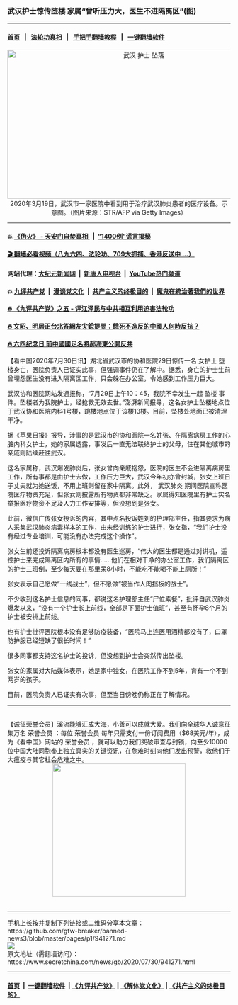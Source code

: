 ### 武汉护士惊传堕楼 家属“曾听压力大，医生不进隔离区”(图)
------------------------

#### [首页](https://github.com/gfw-breaker/banned-news3/blob/master/README.md) &nbsp;&nbsp;|&nbsp;&nbsp; [法轮功真相](https://github.com/begood0513/basic/blob/master/README.md)  &nbsp;&nbsp;|&nbsp;&nbsp; [手把手翻墙教程](https://github.com/gfw-breaker/guides/wiki)  &nbsp;&nbsp;|&nbsp;&nbsp; [一键翻墙软件](https://github.com/gfw-breaker/nogfw/blob/master/README.md)  



<div class="article_right" style="fone-color:#000">
 <p style="text-align:center">
  <img alt="武汉 护士 坠落" src="https://img3.secretchina.com/pic/2020/3-26/p2656121a254126178-ss.jpg" style="height:337px; width:600px"/>
  <br>
   2020年3月19日，武汉市一家医院中看到用于治疗武汉肺炎患者的医疗设备。示意图。（图片来源：STR/AFP via Getty Images）
   <span id="hideid" name="hideid" style="color:red;display:none;">
    <span href="https://www.secretchina.com">
    </span>
   </span>
  </br>
 </p>
 <div id="txt-mid1-t21-2017">
  

---

#### 💥 [《伪火》 - 天安门自焚真相 ](http://141.164.39.94:10000/videos/blog/weihuo.html)&nbsp; |&nbsp; [“1400例”谎言揭秘  ](http://141.164.39.94:10000/videos/blog/jiexi1400.html)

#### [ 🎬  翻墙必看视频（八九六四、法轮功、709大抓捕、香港反送中 ...）](https://github.com/gfw-breaker/links/blob/master/banned.md)

#### 网站代理：[大纪元新闻网](http://167.172.10.89:10080/gb/) &nbsp;|&nbsp; [新唐人电视台](http://167.172.10.89:8808/gb/) &nbsp;|&nbsp; [YouTube热门频道](http://158.247.203.241/youtube.html)

#### 💥 [九评共产党](http://141.164.39.94:10000/videos/res/jiuping/)&nbsp; |&nbsp; [漫谈党文化](http://141.164.39.94:10000/videos/res/mtdwh/)&nbsp; |&nbsp; [共产主义的终极目的](http://141.164.39.94:10000/videos/res/zjmd/)&nbsp; |&nbsp; [魔鬼在統治著我們的世界](http://141.164.39.94:10000/videos/res/TheSpecter/)  

#### [ 🔥  《九评共产党》之五 - 评江泽民与中共相互利用迫害法轮功](http://141.164.39.94:10000/videos/news/../res/jiuping/index.html)

#### [ 🔥  文昭、明居正台北答網友尖銳提問：餓死不造反的中國人何時反抗？](http://141.164.39.94:10000/videos/news/wenzhao-mjz.html)

#### [ 🔥  六四纪念日 前中國國足名將郝海東公開反共](http://141.164.39.94:10000/videos/news/haidong.html)


  </div>
 </div>
 <p>
  【看中国2020年7月30日讯】湖北省武汉市的协和医院29日惊传一名
  <span href="https://www.secretchina.com/news/gb/tag/女护士" target="_blank">
   女护士
  </span>
  堕楼身亡，医院负责人已证实此事，但强调事件仍在了解中。据悉，身亡的护士生前曾埋怨医生没有进入隔离区工作，只会躲在办公室，令她感到工作压力巨大。
  <span id="hideid" name="hideid" style="color:red;display:none;">
   <span href="https://www.secretchina.com">
   </span>
  </span>
 </p>
 <p>
  武汉协和医院网站发通报称，“7月29日上午10：45，我院不幸发生一起
  <span href="https://www.secretchina.com/news/gb/tag/坠楼" target="_blank">
   坠楼
  </span>
  事件。坠楼者为我院护士，经抢救无效去世。”澎湃新闻报导，这名女护士坠楼地点位于武汉协和医院内科1号楼，跳楼地点位于该楼13楼。目前，坠楼处地面已被清理干净。
 </p>
 <p>
  据《苹果日报》报导，涉事的是武汉市的协和医院一名姓张、在隔离病房工作的心脏内科女护士，她的家属透露，事发后一直无法联络护士的父母，住在其他城市的亲戚则陆续赶往武汉。
 </p>
 <p>
  这名家属称，武汉爆发肺炎后，张女曾向亲戚抱怨，医院的医生不会进隔离病房里工作，所有事都是由护士去做，工作压力巨大，武汉今年初亦曾封城，张女上班日子丈夫就为她送饭，不用上班则留在家中隔离。此外，
  <span href="https://www.secretchina.com/news/gb/tag/武汉肺炎" target="_blank">
   武汉肺炎
  </span>
  期间医院宣称医院医疗物资充足，但张女则披露所有物资都非常缺乏。家属得知医院里有护士实名举报医疗物资不足及人力工作安排等，但没想到是张女。
 </p>
 <p>
  此前，微信广传张女投诉的内容，其中点名投诉姓刘的护理部主任，指其要求为病人采集武汉肺炎病毒样本的工作，由未经训练的护士进行，张女指，“我们护士没有经过专业培训，可能没有办法完成这个操作”。
 </p>
 <p>
  张女生前还投诉隔离病房根本都没有医生巡房，“伟大的医生都是通过对讲机，遥控护士来完成隔离区内所有的事情……他们在相对干净的办公室工作，我们隔离区的护士三班倒，至少每天要在那里呆8小时，不能吃不能喝不能上厕所！”
 </p>
 <center>
  <div style="max-width: 632px;height:180px; display: none; text-align: center; margin: 0 auto; overflow: hidden;overflow-x: hidden;">
   <div id="taboola-midarticle-thumbnails" style="max-width: 632px;height:180px;overflow: hidden;overflow-x: hidden;">
   </div>
  </div>
  <div>
   <center>
    <div id="div-gpt-ad-1589559869784-0">
    </div>
   </center>
  </div>
 </center>
 <p>
  张女表示自己愿做“一线战士”，但不愿做“被当作人肉挡板的战士”。
 </p>
 <center>
  <div style="max-width: 632px;height:180px; display: none; text-align: center; margin: 0 auto; overflow: hidden;overflow-x: hidden;">
   <div id="taboola-midarticle-thumbnails" style="max-width: 632px;height:180px;overflow: hidden;overflow-x: hidden;">
   </div>
  </div>
  <div>
   <center>
    <div id="div-gpt-ad-1589559869784-0">
    </div>
   </center>
  </div>
 </center>
 <p>
  不少收到这名护士信息的同事，都说这名护理部主任“尸位素餐”，批评自武汉肺炎爆发以来，“没有一个护士长上前线，全部是下面护士值班”，甚至有怀孕8个月的护士被安排上前线。
 </p>
 <center>
  <div style="max-width: 632px;height:180px; display: none; text-align: center; margin: 0 auto; overflow: hidden;overflow-x: hidden;">
   <div id="taboola-midarticle-thumbnails" style="max-width: 632px;height:180px;overflow: hidden;overflow-x: hidden;">
   </div>
  </div>
  <div>
   <center>
    <div id="div-gpt-ad-1589559869784-0">
    </div>
   </center>
  </div>
 </center>
 <p>
  也有护士批评医院根本没有足够防疫装备，“医院马上连医用酒精都没有了，口罩防护服已经短缺了很长时间！”
 </p>
 <center>
  <div style="max-width: 632px;height:180px; display: none; text-align: center; margin: 0 auto; overflow: hidden;overflow-x: hidden;">
   <div id="taboola-midarticle-thumbnails" style="max-width: 632px;height:180px;overflow: hidden;overflow-x: hidden;">
   </div>
  </div>
  <div>
   <center>
    <div id="div-gpt-ad-1589559869784-0">
    </div>
   </center>
  </div>
 </center>
 <p>
  很多同事都支持这名护士的投诉，但没想到护士会突然传出坠楼。
 </p>
 <center>
  <div style="max-width: 632px;height:180px; display: none; text-align: center; margin: 0 auto; overflow: hidden;overflow-x: hidden;">
   <div id="taboola-midarticle-thumbnails" style="max-width: 632px;height:180px;overflow: hidden;overflow-x: hidden;">
   </div>
  </div>
  <div>
   <center>
    <div id="div-gpt-ad-1589559869784-0">
    </div>
   </center>
  </div>
 </center>
 <p>
  张女的家属对大陆媒体表示，她是家中独女，在医院工作不到5年，育有一个不到两岁的孩子。
 </p>
 <center>
  <div style="max-width: 632px;height:180px; display: none; text-align: center; margin: 0 auto; overflow: hidden;overflow-x: hidden;">
   <div id="taboola-midarticle-thumbnails" style="max-width: 632px;height:180px;overflow: hidden;overflow-x: hidden;">
   </div>
  </div>
  <div>
   <center>
    <div id="div-gpt-ad-1589559869784-0">
    </div>
   </center>
  </div>
 </center>
 <p>
  目前，医院负责人已证实有次事，但至当日傍晚仍称正在了解情况。
 </p>
 <center>
  <div style="max-width: 632px;height:180px; display: none; text-align: center; margin: 0 auto; overflow: hidden;overflow-x: hidden;">
   <div id="taboola-midarticle-thumbnails" style="max-width: 632px;height:180px;overflow: hidden;overflow-x: hidden;">
   </div>
  </div>
  <div>
   <center>
    <div id="div-gpt-ad-1589559869784-0">
    </div>
   </center>
  </div>
 </center>
 <p style="margin-bottom:10px;">
  <hr style="border-top: 1px dashed  ;" width="100%"/>
  <br/>
  【诚征荣誉会员】溪流能够汇成大海，小善可以成就大爱。我们向全球华人诚意征集万名
  <span href="/kzgd/subscribe.html" target="_blank">
   荣誉会员
  </span>
  ：每位
  <span href="/kzgd/subscribe.html" target="_blank">
   荣誉会员
  </span>
  每年只需支付一份订阅费用（$68美元/年），成为《看中国》网站的
  <span href="/kzgd/subscribe.html" target="_blank">
   荣誉会员
  </span>
  ，就可以助力我们突破审查与封锁，向至少10000位中国大陆同胞奉上独立真实的关键资讯，在危难时刻向他们发出预警，救他们于大瘟疫与其它社会危难之中。
  <center>
   <span href="https://account.secretchina.com/planshopcart.php?pid=2020plana&amp;carf=add&amp;code=b5">
    <img src="https://img3.secretchina.com/pic/2020/7-29/p2742721a263579567.jpg" width="300px"/>
   </span>
  </center>
  <center>
   <div style="max-width: 632px;height:180px; display: none; text-align: center; margin: 0 auto; overflow: hidden;overflow-x: hidden;">
    <div id="taboola-midarticle-thumbnails" style="max-width: 632px;height:180px;overflow: hidden;overflow-x: hidden;">
    </div>
   </div>
   <div>
    <center>
     <div id="div-gpt-ad-1589559869784-0">
     </div>
    </center>
   </div>
  </center>
  <center>
   <div>
    <div id="txt-mid2-t22-2017" style="display: block;margin-top:8px;max-height: 351px;  overflow: hidden;">
     <div id="SC-21xx">
     </div>
     <ins class="adsbygoogle" data-ad-client="ca-pub-1276641434651360" data-ad-format="auto" data-ad-slot="4301710469" data-full-width-responsive="true" style="display:block">
     </ins>
    </div>
   </div>
  </center>
  <div style="padding-top:12px;">
  </div>
 </p>
</div>

<hr/>
手机上长按并复制下列链接或二维码分享本文章：<br/>
https://github.com/gfw-breaker/banned-news3/blob/master/pages/p1/941271.md <br/>
<a href='https://github.com/gfw-breaker/banned-news3/blob/master/pages/p1/941271.md'><img src='https://github.com/gfw-breaker/banned-news3/blob/master/pages/p1/941271.md.png'/></a> <br/>
原文地址（需翻墙访问）：https://www.secretchina.com/news/gb/2020/07/30/941271.html


------------------------
#### [首页](https://github.com/gfw-breaker/banned-news3/blob/master/README.md) &nbsp;|&nbsp; [一键翻墙软件](https://github.com/gfw-breaker/nogfw/blob/master/README.md) &nbsp;| [《九评共产党》](https://github.com/gfw-breaker/9ping.md/blob/master/README.md#九评之一评共产党是什么) | [《解体党文化》](https://github.com/gfw-breaker/jtdwh.md/blob/master/README.md) | [《共产主义的终极目的》](https://github.com/gfw-breaker/gczydzjmd.md/blob/master/README.md)


<img src='http://gfw-breaker.win/banned-news3/pages/p1/941271.md' width='0px' height='0px'/>